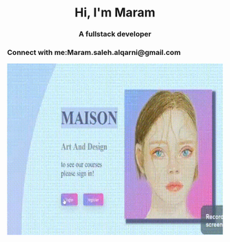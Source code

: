 <h1 align="center">Hi, I'm Maram</h1>
<h3 align="center">A fullstack developer</h3>

<h3 align="left">Connect with me:Maram.saleh.alqarni@gmail.com</h3>
<p align="left">
</p>
 <img src="prof.gif.gif" width="700" height="400"/> 
